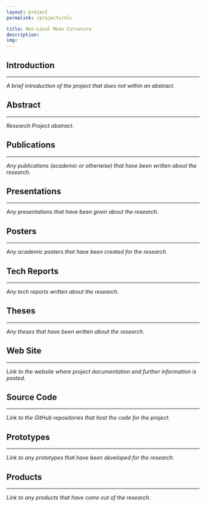 ```yaml
---
layout: project
permalink: /projects/nlc

title: Non-Local Mean Curvature
description:
img:
---
```


## Introduction

---

*A brief introduction of the project that does not within an abstract.*

## Abstract

---

*Research Project abstract.*

## Publications

---

*Any publications (academic or otherwise) that have been written about the research.*

## Presentations

---

*Any presentations that have been given about the research.*

## Posters

---

*Any academic posters that have been created for the research.*

## Tech Reports

---

*Any tech reports written about the research.*

## Theses

---

*Any theses that have been written about the research.*

## Web Site

---

*Link to the website where project documentation and further information is posted.*

## Source Code

---

*Link to the GitHub repositories that host the code for the project.*

## Prototypes

---

*Link to any prototypes that have been developed for the research.*

## Products

---

*Link to any products that have come out of the research.*
